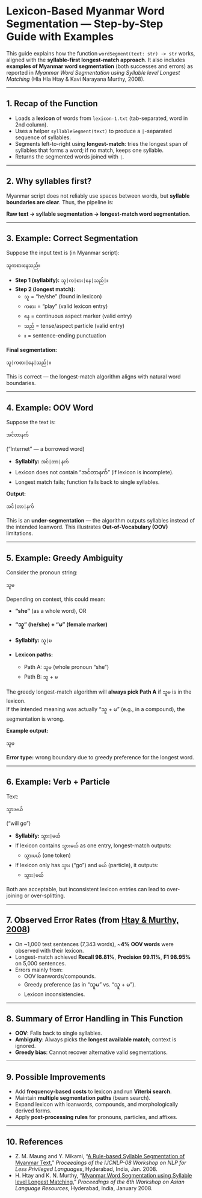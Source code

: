 # Lexicon-Based Myanmar Word Segmentation — Step-by-Step Guide with Examples

This guide explains how the function `wordSegment(text: str) -> str` works, aligned with the **syllable-first longest-match approach**. It also includes **examples of Myanmar word segmentation** (both successes and errors) as reported in *Myanmar Word Segmentation using Syllable level Longest Matching* (Hla Hla Htay & Kavi Narayana Murthy, 2008).

---

## 1. Recap of the Function

- Loads a **lexicon** of words from `lexicon-1.txt` (tab-separated, word in 2nd column).  
- Uses a helper `syllableSegment(text)` to produce a `|`-separated sequence of syllables.  
- Segments left-to-right using **longest-match**: tries the longest span of syllables that forms a word; if no match, keeps one syllable.  
- Returns the segmented words joined with `|`.  

---

## 2. Why syllables first?

Myanmar script does not reliably use spaces between words, but **syllable boundaries are clear**. Thus, the pipeline is:

**Raw text → syllable segmentation → longest-match word segmentation**.


---

## 3. Example: Correct Segmentation

Suppose the input text is (in Myanmar script):

```
သူကစားနေသည်။
```

- **Step 1 (syllabify):** `သူ|က|စား|နေ|သည်|။`  
- **Step 2 (longest match):**  
  - `သူ` = “he/she” (found in lexicon)  
  - `ကစား` = “play” (valid lexicon entry)  
  - `နေ` = continuous aspect marker (valid entry)  
  - `သည်` = tense/aspect particle (valid entry)  
  - `။` = sentence-ending punctuation  

**Final segmentation:**
```
သူ|ကစား|နေ|သည်|။
```

This is correct — the longest-match algorithm aligns with natural word boundaries.

---

## 4. Example: OOV Word

Suppose the text is:

```
အင်တာနက်
```

(“Internet” — a borrowed word)

- **Syllabify:** `အင်|တာ|နက်`  
- Lexicon does not contain “အင်တာနက်” (if lexicon is incomplete).  
- Longest match fails; function falls back to single syllables.  

**Output:**  
```
အင်|တာ|နက်
```

This is an **under-segmentation** — the algorithm outputs syllables instead of the intended loanword. This illustrates **Out-of-Vocabulary (OOV)** limitations.

---

## 5. Example: Greedy Ambiguity

Consider the pronoun string:

```
သူမ
```

Depending on context, this could mean:  
- **“she”** (as a whole word), OR  
- **“သူ” (he/she) + “မ” (female marker)**

- **Syllabify:** `သူ|မ`  
- **Lexicon paths:**  
  - Path A: `သူမ` (whole pronoun “she”)  
  - Path B: `သူ` + `မ`  

The greedy longest-match algorithm will **always pick Path A** if `သူမ` is in the lexicon.  
If the intended meaning was actually “သူ + မ” (e.g., in a compound), the segmentation is wrong.

**Example output:**  
```
သူမ
```

**Error type:** wrong boundary due to greedy preference for the longest word.

---

## 6. Example: Verb + Particle

Text:

```
သွားမယ်
```

(“will go”)

- **Syllabify:** `သွား|မယ်`  
- If lexicon contains `သွားမယ်` as one entry, longest-match outputs:  
  - `သွားမယ်` (one token)  
- If lexicon only has `သွား` (“go”) and `မယ်` (particle), it outputs:  
  - `သွား|မယ်`  

Both are acceptable, but inconsistent lexicon entries can lead to over-joining or over-splitting.

---

## 7. Observed Error Rates (from [Htay & Murthy, 2008](https://aclanthology.org/I08-7006/))

- On ~1,000 test sentences (7,343 words), ~**4% OOV words** were observed with their lexicon.  
- Longest-match achieved **Recall 98.81%**, **Precision 99.11%**, **F1 98.95%** on 5,000 sentences.  
- Errors mainly from:  
  - OOV loanwords/compounds.  
  - Greedy preference (as in “သူမ” vs. “သူ + မ”).  
  - Lexicon inconsistencies.  

---

## 8. Summary of Error Handling in This Function

- **OOV**: Falls back to single syllables.  
- **Ambiguity**: Always picks the **longest available match**; context is ignored.  
- **Greedy bias**: Cannot recover alternative valid segmentations.  

---

## 9. Possible Improvements

- Add **frequency-based costs** to lexicon and run **Viterbi search**.  
- Maintain **multiple segmentation paths** (beam search).  
- Expand lexicon with loanwords, compounds, and morphologically derived forms.  
- Apply **post-processing rules** for pronouns, particles, and affixes.  

---

## 10. References
- Z. M. Maung and Y. Mikami, “[A Rule-based Syllable Segmentation of Myanmar Text](https://aclanthology.org/I08-3010/),” *Proceedings of the IJCNLP-08 Workshop on NLP for Less Privileged Languages*, Hyderabad, India, Jan. 2008.
- H. Htay and K. N. Murthy, “[Myanmar Word Segmentation using Syllable level Longest Matching](https://aclanthology.org/I08-7006/),” *Proceedings of the 6th Workshop on Asian Language Resources*, Hyderabad, India, January 2008.
